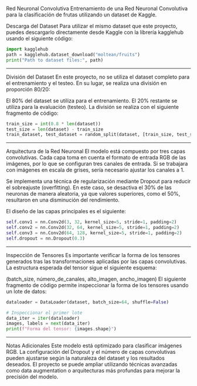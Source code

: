 Red Neuronal Convolutiva
Entrenamiento de una Red Neuronal Convolutiva para la clasificación de frutas utilizando un dataset de Kaggle.

Descarga del Dataset
Para utilizar el mismo dataset que este proyecto, puedes descargarlo directamente desde Kaggle con la librería kagglehub usando el siguiente código:

```python
import kagglehub
path = kagglehub.dataset_download("moltean/fruits")
print("Path to dataset files:", path)
```
------------------------------------------------------------------------------------------------------------------------------------------------------------
División del Dataset
En este proyecto, no se utiliza el dataset completo para el entrenamiento y el testeo. En su lugar, se realiza una división en proporción 80/20:

El 80% del dataset se utiliza para el entrenamiento.
El 20% restante se utiliza para la evaluación (testeo).
La división se realiza con el siguiente fragmento de código:

```python
train_size = int(0.8 * len(dataset))
test_size = len(dataset) - train_size
train_dataset, test_dataset = random_split(dataset, [train_size, test_size])
```
------------------------------------------------------------------------------------------------------------------------------------------------------------
Arquitectura de la Red Neuronal
El modelo está compuesto por tres capas convolutivas. Cada capa toma en cuenta el formato de entrada RGB de las imágenes, por lo que se configuran tres canales de entrada. Si se trabajara con imágenes en escala de grises, sería necesario ajustar los canales a 1.

Se implementa una técnica de regularización mediante Dropout para reducir el sobreajuste (overfitting). En este caso, se desactiva el 30% de las neuronas de manera aleatoria, ya que valores superiores, como el 50%, resultaron en una disminución del rendimiento.

El diseño de las capas principales es el siguiente:

```python
self.conv1 = nn.Conv2d(3, 32, kernel_size=5, stride=1, padding=2)
self.conv2 = nn.Conv2d(32, 64, kernel_size=5, stride=1, padding=2)
self.conv3 = nn.Conv2d(64, 128, kernel_size=5, stride=1, padding=2)
self.dropout = nn.Dropout(0.3)
```
------------------------------------------------------------------------------------------------------------------------------------------------------------
Inspección de Tensores
Es importante verificar la forma de los tensores generados tras las transformaciones aplicadas por las capas convolutivas. La estructura esperada del tensor sigue el siguiente esquema:


(batch_size, número_de_canales, alto_imagen, ancho_imagen)
El siguiente fragmento de código permite inspeccionar la forma de los tensores usando un lote de datos:

```python
dataloader = DataLoader(dataset, batch_size=64, shuffle=False)

# Inspeccionar el primer lote
data_iter = iter(dataloader)
images, labels = next(data_iter)
print(f"Forma del tensor: {images.shape}")
```
------------------------------------------------------------------------------------------------------------------------------------------------------------
Notas Adicionales
Este modelo está optimizado para clasificar imágenes RGB.
La configuración del Dropout y el número de capas convolutivas pueden ajustarse según la naturaleza del dataset y los resultados deseados.
El proyecto se puede ampliar utilizando técnicas avanzadas como data augmentation o arquitecturas más profundas para mejorar la precisión del modelo.
